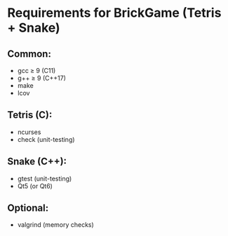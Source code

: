 # Requirements for BrickGame (Tetris + Snake)

## Common:
- gcc ≥ 9 (C11)
- g++ ≥ 9 (C++17)
- make
- lcov

## Tetris (C):
- ncurses
- check (unit-testing)

## Snake (C++):
- gtest (unit-testing)
- Qt5 (or Qt6)

## Optional:
- valgrind (memory checks)